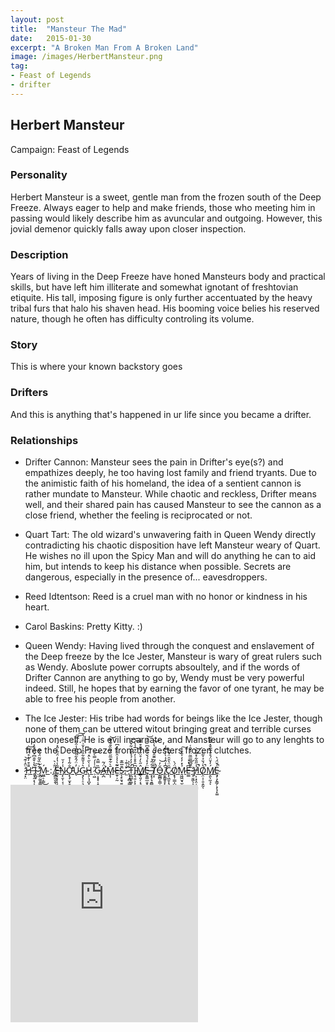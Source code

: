 ```yaml
---
layout: post
title:  "Mansteur The Mad"
date:   2015-01-30
excerpt: "A Broken Man From A Broken Land"
image: /images/HerbertMansteur.png
tag:
- Feast of Legends
- drifter 
---
```


## Herbert Mansteur

Campaign: Feast of Legends

### Personality

Herbert Mansteur is a sweet, gentle man from the frozen south of the Deep Freeze. Always eager to help and make friends, those who meeting him in passing would likely describe him as avuncular and outgoing. However, this jovial demenor quickly falls away upon closer inspection.

### Description

Years of living in the Deep Freeze have honed Mansteurs body and practical skills, but have left him illiterate and somewhat ignotant of freshtovian etiquite. His tall, imposing figure is only further accentuated by the heavy tribal furs that halo his shaven head. His booming voice belies his reserved nature, though he often has difficulty controling its volume. 

### Story

This is where your known backstory goes

### Drifters

And this is anything that's happened in ur life since you became a drifter.


### Relationships

- Drifter Cannon: Mansteur sees the pain in Drifter's eye(s?) and empathizes deeply, he too having lost family and friend tryants. Due to the animistic faith of his homeland, the idea of a sentient cannon is rather mundate to Mansteur. While chaotic and reckless, Drifter means well, and their shared pain has caused Mansteur to see the cannon as a close friend, whether the feeling is reciprocated or not.

- Quart Tart: The old wizard's unwavering faith in Queen Wendy directly contradicting his chaotic disposition have left Mansteur weary of Quart. He wishes no ill upon the Spicy Man and will do anything he can to aid him, but intends to keep his distance when possible. Secrets are dangerous, especially in the presence of... eavesdroppers.

- Reed Idtentson: Reed is a cruel man with no honor or kindness in his heart. 

- Carol Baskins: Pretty Kitty. :)

- Queen Wendy: Having lived through the conquest and enslavement of the Deep freeze by the Ice Jester, Mansteur is wary of great rulers such as Wendy. Aboslute power corrupts absoultely, and if the words of Drifter Cannon are anything to go by, Wendy must be very powerful indeed. Still, he hopes that by earning the favor of one tyrant, he may be able to free his people from another.

- The Ice Jester: His tribe had words for beings like the Ice Jester, though none of them can be uttered witout bringing great and terrible curses upon oneself. He is evil incarnate, and Mansteur will go to any lenghts to free the Deep Freeze from the Jesters frozen clutches.

-  ̷̩͓̤̒̈̂͑͊͝[H̷̜̄̄͒̓͛̊̈́͌̕͝ ̶̥̹̯͔̖̩̹͇̝̺̖̆̀̾̌̐͆͐̈́͒͐̈́Ĩ̴͙̺̘͠ ̷̢̻̰̫̥̳̰̬̫̼͔̦͋̀̏̌̃̈́̓̑̕Ḿ̴͖̲̠̦͇͜ ](https://drifter-handbook.github.io/him.html):[ ̸̢͇̰̯̭̈̆͑͛ͅE̶͈̖͕̩͎͔̪̩̟̲̞̱͂̾̔̒̈́͂͗̋̽́̕̕͜N̷̡̨̮̹͔̹͓̥̳̣̲̩̾̓̆Ơ̵̡̨̡̫͙̠͍͍̲͓͎͇͓̳̐͂̾͒̕͜U̴̢̓̈́̂͋̓̄͒̾̑͋̿͘͠͠Ģ̴̡̖̹̠͉͛̉̌͌͋̏̂̾̌͗̈̄͑̔̆ͅH̴̢̠̖̘̪̟̘͓̝͉̾̀̋̀̈̽͑̿ͅ ̷̜͖̑͗̾́̿̀͘͝G̷̠͕͓̟̜̟̪̩͙̬͕̩̏̿̂Ä̶̡̛̪́̃͘M̴̡͎̄̀͋͊̅̋̈́̋̏̐̃̌̆͝Ē̶̫̥̩̰͂͛̾̾̑̉̾̾͆S̷̨̧̠̱̘͍̜̣͕͇̠̱̦̄̅̅͊,̴̛̫̎͗͊͗ ̷̢̜̝̻̖̳̥̟̲̦͒̉̉T̵̝̪̪̥͚̹̹̦̭̼̭̦̓̓̓́̉̽̄̒͋̌͐̚͜͝ͅI̵̢͉͈͕͕̩̥̦̭͙͉͎͆̑̊̊̍̓͂͒̅̾̀͠M̸̳̖͈̗͔͉͉͚̂̋̀̒̊̈̈́͌̄͒̒̾̕ͅË̵̡͍̳̲̣̬̥̹̱̩̺̩̓̽́́̌́̓͒͆̏̒̉͝ ̶̧͙̗̘̱̻̙̳̙̖͍͕̦̋͋͂̔T̸̨̝͛̈́̃̈͊̑̌͂̒̔͗̚͘͝Ǫ̶̳̻͎̳͙͉̪̰̞̳̆̓͝ ̸̡̬͇͍̥̙̞̄͆̾̑͐̇̀̓̿̓C̷̢̨͖̱͎͉̗̟͇̣̥̱͓͇̑̈̔̑̑̈́͂̏Ǫ̸̢̹̳͎̺̺͍̪͈̮͍̠̱̈́̀̕ͅM̷̱͖͖̮̘̫̭͉̩̉̽̓̒͐̑̊͛͠ͅE̶̫͇͆̔͝ ̷̧̣̮͖̖̩̦̦̫̱͕͚̣͙̥̃͌͆̿̅̃̈́̌̑͑̕Ḩ̸͎͙͕̤̩̪͇̖̾̋̎͋̽͌̏̚̚͝O̸̢̤̩̜̱̣̱̰̔́̆̉͛͂̆̚ͅḾ̸̢͈̖̰͉̓̌̈́̊̐̅̅̌̽͌̃̌ͅȨ̴̡̧̨̳̗͕̗̘͓͚̍̌̈́̀̚](https://drifter-handbook.github.io/him.html)


<iframe src="https://soundcloud.com/mauriciohaensch/dream-theater-voices" width="300" height="380" frameborder="0" allowtransparency="true" allow="encrypted-media"></iframe>
